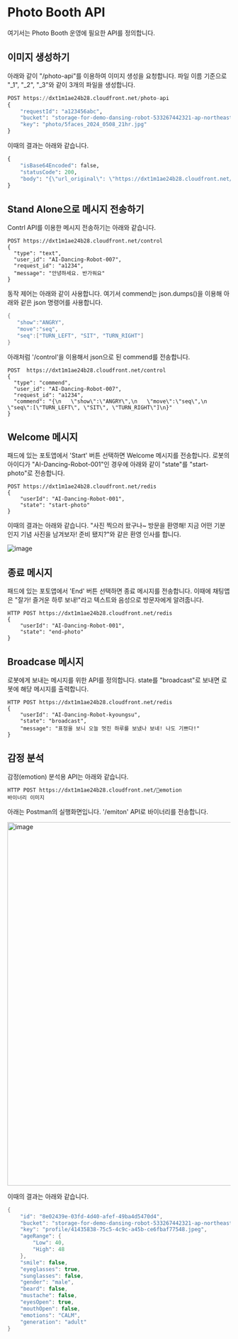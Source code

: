 # Photo Booth API

여기서는 Photo Booth 운영에 필요한 API를 정의합니다.

## 이미지 생성하기

아래와 같이 "/photo-api"를 이용하여 이미지 생성을 요청합니다. 파일 이름 기준으로 "_1", "_2", "_3"와 같이 3개의 파일을 생성합니다.

```python
POST https://dxt1m1ae24b28.cloudfront.net/photo-api
{
    "requestId": "a123456abc",
    "bucket": "storage-for-demo-dansing-robot-533267442321-ap-northeast-2",
    "key": "photo/5faces_2024_0508_21hr.jpg"
}
```

이때의 결과는 아래와 같습니다.

```python
{
    "isBase64Encoded": false,
    "statusCode": 200,
    "body": "{\"url_original\": \"https://dxt1m1ae24b28.cloudfront.net/photo/5faces_2024_0508_21hr.jpg\", \"url_generated\": \"[\\\"https://dxt1m1ae24b28.cloudfront.net/photo/photo_5faces_2024_0508_21hr_1.jpeg\\\", \\\"https://dxt1m1ae24b28.cloudfront.net/photo/photo_5faces_2024_0508_21hr_2.jpeg\\\", \\\"https://dxt1m1ae24b28.cloudfront.net/photo/photo_5faces_2024_0508_21hr_3.jpeg\\\"]\"}"
}
```

## Stand Alone으로 메시지 전송하기

Contrl API를 이용한 메시지 전송하기는 아래와 같습니다.

```text
POST https://dxt1m1ae24b28.cloudfront.net/control
{
  "type": "text",
  "user_id": "AI-Dancing-Robot-007",
  "request_id": "a1234",
  "message": "안녕하세요. 반가워요"
}
```

동작 제어는 아래와 같이 사용합니다. 여기서 commend는 json.dumps()을 이용해 아래와 같은 json 명령어를 사용합니다.

```java
{
   "show":"ANGRY",
   "move":"seq",
   "seq":["TURN_LEFT", "SIT", "TURN_RIGHT"]
}
```

아래처럼 '/control'을 이용해서 json으로 된 commend를 전송합니다. 

```text
POST  https://dxt1m1ae24b28.cloudfront.net/control
{
  "type": "commend",
  "user_id": "AI-Dancing-Robot-007",
  "request_id": "a1234",
  "commend": "{\n   \"show\":\"ANGRY\",\n   \"move\":\"seq\",\n   \"seq\":[\"TURN_LEFT\", \"SIT\", \"TURN_RIGHT\"]\n}"
}
```

## Welcome 메시지

패드에 있는 포토앱에서 'Start' 버튼 선택하면 Welcome 메시지를 전송합니다. 로봇의 아이디가 "AI-Dancing-Robot-001"인 경우에 아래와 같이 "state"를 "start-photo"로 전송합니다.

```text
POST https://dxt1m1ae24b28.cloudfront.net/redis
{
	"userId": "AI-Dancing-Robot-001",
	"state": "start-photo"
}
```
이때의 결과는 아래와 같습니다. "사진 찍으러 왔구나~ 방문을 환영해! 지금 어떤 기분인지 기념 사진을 남겨보자! 준비 됐지?"와 같은 환영 인사를 합니다.

![image](https://github.com/kyopark2014/demo-ai-dansing-robot/assets/52392004/6ed5e455-2d0e-4998-9287-46b156873f12)


## 종료 메시지

패드에 있는 포토앱에서 'End' 버튼 선택하면 종료 메시지를 전송합니다. 이때에 채팅앱은 "잘가! 즐거운 하루 보내!"라고 텍스트와 음성으로 방문자에게 알려줍니다.

```text
HTTP POST https://dxt1m1ae24b28.cloudfront.net/redis
{
	"userId": "AI-Dancing-Robot-001",
	"state": "end-photo"
}
```

## Broadcase 메시지

로봇에게 보내는 메시지를 위한 API를 정의합니다. state를 "broadcast"로 보내면 로봇에 해당 메시지를 출력합니다.

```text
HTTP POST https://dxt1m1ae24b28.cloudfront.net/redis
{
    "userId": "AI-Dancing-Robot-kyoungsu",
    "state": "broadcast", 
    "message": "표정을 보니 오늘 멋진 하루를 보냈나 보네! 나도 기쁘다!"
}
```

## 감정 분석

감정(emotion) 분석용 API는 아래와 같습니다. 

```text
HTTP POST https://dxt1m1ae24b28.cloudfront.net/emotion
바이너리 이미지
```

아래는 Postman의 실행화면입니다. '/emiton' API로 바이너리를 전송합니다. 

<img width="820" alt="image" src="https://github.com/kyopark2014/demo-ai-dansing-robot/assets/52392004/1d311d2e-484c-4790-bbeb-1d3545e4a35c">


이때의 결과는 아래와 같습니다.

```java
{
    "id": "8e02439e-03fd-4d40-afef-49ba4d5470d4",
    "bucket": "storage-for-demo-dansing-robot-533267442321-ap-northeast-2",
    "key": "profile/41435838-75c5-4c9c-a45b-ce6fbaf77548.jpeg",
    "ageRange": {
        "Low": 40,
        "High": 48
    },
    "smile": false,
    "eyeglasses": true,
    "sunglasses": false,
    "gender": "male",
    "beard": false,
    "mustache": false,
    "eyesOpen": true,
    "mouthOpen": false,
    "emotions": "CALM",
    "generation": "adult"
}
```

